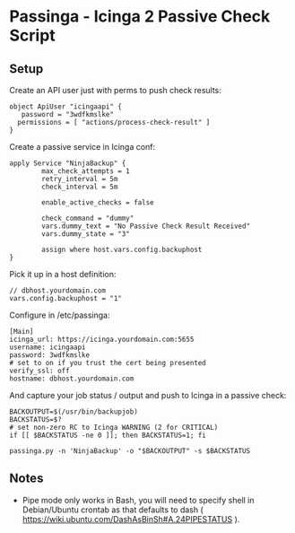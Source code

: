 Passinga - Icinga 2 Passive Check Script
========================================

## Setup ##

Create an API user just with perms to push check results:

	object ApiUser "icingaapi" {
	   password = "3wdfkmslke"
	  permissions = [ "actions/process-check-result" ]
	}

Create a passive service in Icinga conf:

	apply Service "NinjaBackup" {
			max_check_attempts = 1
			retry_interval = 5m
			check_interval = 5m

			enable_active_checks = false

			check_command = "dummy"
			vars.dummy_text = "No Passive Check Result Received"
			vars.dummy_state = "3"

			assign where host.vars.config.backuphost
	}

Pick it up in a host definition:

    // dbhost.yourdomain.com
    vars.config.backuphost = "1"

Configure in /etc/passinga:

	[Main]
	icinga_url: https://icinga.yourdomain.com:5655
	username: icingaapi
	password: 3wdfkmslke
	# set to on if you trust the cert being presented
	verify_ssl: off
	hostname: dbhost.yourdomain.com

And capture your job status / output and push to Icinga in a passive check:

	BACKOUTPUT=$(/usr/bin/backupjob)
	BACKSTATUS=$?
	# set non-zero RC to Icinga WARNING (2 for CRITICAL)
	if [[ $BACKSTATUS -ne 0 ]]; then BACKSTATUS=1; fi

	passinga.py -n 'NinjaBackup' -o "$BACKOUTPUT" -s $BACKSTATUS


## Notes ##

* Pipe mode only works in Bash, you will need to specify shell in Debian/Ubuntu crontab as that defaults to dash ( https://wiki.ubuntu.com/DashAsBinSh#A.24PIPESTATUS ).
